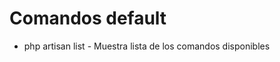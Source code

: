 

# Comandos default

* php artisan list - Muestra lista de los comandos disponibles
<!--stackedit_data:
eyJoaXN0b3J5IjpbMTk4Nzk1OTYyMCw3MzA5OTgxMTZdfQ==
-->